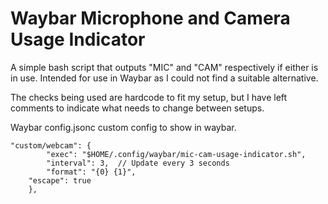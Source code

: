 # Waybar Microphone and Camera Usage Indicator

A simple bash script that outputs "MIC" and "CAM" respectively if either is in use. Intended for use in Waybar as I could not find a suitable alternative.

The checks being used are hardcode to fit my setup, but I have left comments to indicate what needs to change between setups.

Waybar config.jsonc custom config to show in waybar.
```
"custom/webcam": {
        "exec": "$HOME/.config/waybar/mic-cam-usage-indicator.sh",
        "interval": 3,  // Update every 3 seconds
        "format": "{0} {1}",
	"escape": true
    },
```
